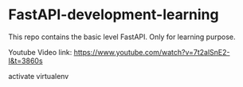 # FastAPI-development-learning
This repo contains the basic level FastAPI. Only for learning purpose.

Youtube Video link: https://www.youtube.com/watch?v=7t2alSnE2-I&t=3860s

activate virtualenv 